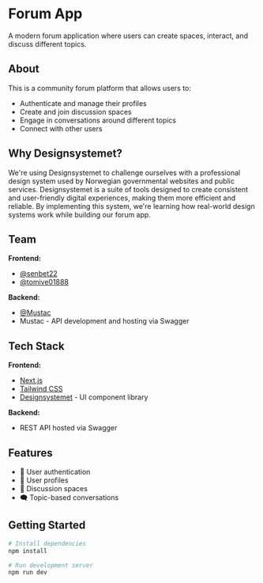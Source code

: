 # Forum App

A modern forum application where users can create spaces, interact, and discuss different topics.

## About

This is a community forum platform that allows users to:

- Authenticate and manage their profiles
- Create and join discussion spaces
- Engage in conversations around different topics
- Connect with other users

## Why Designsystemet?

We're using Designsystemet to challenge ourselves with a professional design system used by Norwegian governmental websites and public services. Designsystemet is a suite of tools designed to create consistent and user-friendly digital experiences, making them more efficient and reliable. By implementing this system, we're learning how real-world design systems work while building our forum app.

## Team

**Frontend:**

- [@senbet22](https://github.com/senbet22)
- [@tomive01888](https://github.com/tomive01888)

**Backend:**

- [@Mustac](https://github.com/Mustac)
- Mustac - API development and hosting via Swagger

## Tech Stack

**Frontend:**

- [Next.js](https://nextjs.org/)
- [Tailwind CSS](https://tailwindcss.com/)
- [Designsystemet](https://designsystemet.no/) - UI component library

**Backend:**

- REST API hosted via Swagger

## Features

- 🔐 User authentication
- 👤 User profiles
- 💬 Discussion spaces
- 🗨️ Topic-based conversations

## Getting Started

```bash
# Install dependencies
npm install

# Run development server
npm run dev
```
